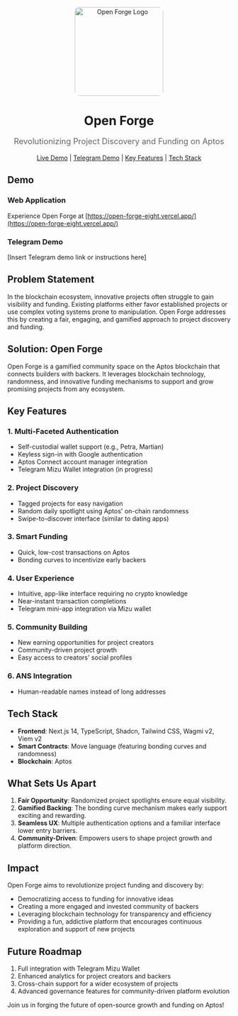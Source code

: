 <p align="center">
  <img src="https://github.com/user-attachments/assets/16a29955-8db2-407a-81bc-97720d3de5a4" alt="Open Forge Logo" width="200" height="200" style="border-radius: 10px;">
</p>

<h1 align="center">Open Forge</h1>
<p align="center" style="font-size: 18px; color: #666;">Revolutionizing Project Discovery and Funding on Aptos</p>

<p align="center">
  <a href="https://open-forge-eight.vercel.app/">Live Demo</a> | 
  <a href="#telegram-demo">Telegram Demo</a> | 
  <a href="#key-features">Key Features</a> | 
  <a href="#tech-stack">Tech Stack</a>
</p>

## Demo

### Web Application
Experience Open Forge at [https://open-forge-eight.vercel.app/](https://open-forge-eight.vercel.app/)

### Telegram Demo
[Insert Telegram demo link or instructions here]

## Problem Statement

In the blockchain ecosystem, innovative projects often struggle to gain visibility and funding. Existing platforms either favor established projects or use complex voting systems prone to manipulation. Open Forge addresses this by creating a fair, engaging, and gamified approach to project discovery and funding.

## Solution: Open Forge

Open Forge is a gamified community space on the Aptos blockchain that connects builders with backers. It leverages blockchain technology, randomness, and innovative funding mechanisms to support and grow promising projects from any ecosystem.

## Key Features

### 1. Multi-Faceted Authentication
- Self-custodial wallet support (e.g., Petra, Martian)
- Keyless sign-in with Google authentication
- Aptos Connect account manager integration
- Telegram Mizu Wallet integration (in progress)

### 2. Project Discovery
- Tagged projects for easy navigation
- Random daily spotlight using Aptos' on-chain randomness
- Swipe-to-discover interface (similar to dating apps)

### 3. Smart Funding
- Quick, low-cost transactions on Aptos
- Bonding curves to incentivize early backers

### 4. User Experience
- Intuitive, app-like interface requiring no crypto knowledge
- Near-instant transaction completions
- Telegram mini-app integration via Mizu wallet

### 5. Community Building
- New earning opportunities for project creators
- Community-driven project growth
- Easy access to creators' social profiles

### 6. ANS Integration
- Human-readable names instead of long addresses

## Tech Stack

- **Frontend**: Next.js 14, TypeScript, Shadcn, Tailwind CSS, Wagmi v2, Viem v2
- **Smart Contracts**: Move language (featuring bonding curves and randomness)
- **Blockchain**: Aptos

## What Sets Us Apart

1. **Fair Opportunity**: Randomized project spotlights ensure equal visibility.
2. **Gamified Backing**: The bonding curve mechanism makes early support exciting and rewarding.
3. **Seamless UX**: Multiple authentication options and a familiar interface lower entry barriers.
4. **Community-Driven**: Empowers users to shape project growth and platform direction.

## Impact

Open Forge aims to revolutionize project funding and discovery by:
- Democratizing access to funding for innovative ideas
- Creating a more engaged and invested community of backers
- Leveraging blockchain technology for transparency and efficiency
- Providing a fun, addictive platform that encourages continuous exploration and support of new projects

## Future Roadmap

1. Full integration with Telegram Mizu Wallet
2. Enhanced analytics for project creators and backers
3. Cross-chain support for a wider ecosystem of projects
4. Advanced governance features for community-driven platform evolution

Join us in forging the future of open-source growth and funding on Aptos!